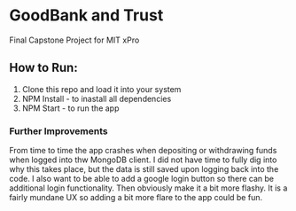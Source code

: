 # GoodBank and Trust
 Final Capstone Project for MIT xPro

## How to Run:
1. Clone this repo and load it into your system
2. NPM Install - to inastall all dependencies
3. NPM Start - to run the app

### Further Improvements
From time to time the app crashes when depositing or withdrawing funds when logged into thw MongoDB client. I did not have time to fully dig into why this takes place, but the data is still saved upon logging back into the code. I also want to be able to add a google login button so there can be additional login functionality. Then obviously make it a bit more flashy. It is a fairly mundane UX so adding a bit more flare to the app could be fun. 
